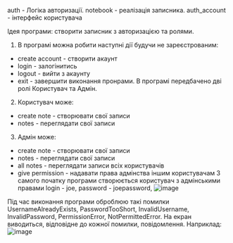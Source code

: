 auth - Логіка авторизації.
notebook - реалізація записника.
auth_account - інтерфейс користувача

Ідея програми: створити записник з авторизацією та ролями.
1) В програмі можна робити наступні дії будучи не зареєстрованим:
  * create account - cтворити акаунт
  * login - залогінитись
  * logout - вийти з акаунту
  * exit - завершити виконання пронрами.
В програмі передбачено дві ролі Користувач та Адмін.
2) Користувач може:
  * create note - створювати свої записи
  * notes - переглядати свої записи
3) Адмін може:
  * create note - створювати свої записи
  * notes - переглядати свої записи
  * all notes - переглядати записи всіх користувачів
  * give permission - надавати права адмінства іншим користувачам
З самого початку програми створюється користувач з адмінськими правами
login - joe,
password - joepassword,
![image](https://user-images.githubusercontent.com/69431189/229369052-6b9f1361-3270-42dc-9f49-27f94654f252.png)

Під час виконання програми оброблюю такі помилки UsernameAlreadyExists, PasswordTooShort, InvalidUsername, InvalidPassword, PermissionError, NotPermittedError.
На екран виводиться, відповідне до кожної помилки, повідомлення.
Наприклад: ![image](https://user-images.githubusercontent.com/69431189/229369116-df973167-5c0f-485a-b987-0be7f667f106.png)
